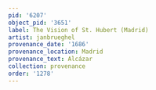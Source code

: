 ```yaml
---
pid: '6207'
object_pid: '3651'
label: The Vision of St. Hubert (Madrid)
artist: janbrueghel
provenance_date: '1686'
provenance_location: Madrid
provenance_text: Alcázar
collection: provenance
order: '1278'
---
```

